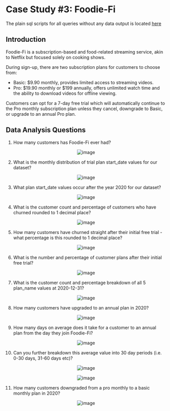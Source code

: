 
#  Case Study #3: Foodie-Fi

The plain sql scripts for all queries without any data output is located [here](https://github.com/GBlanch/SQL-weekly-challenges/blob/main/3.Foodie_fi/foodie_fi_main_script.sql)


## Introduction


Foodie-Fi is a subscription-based and food-related streaming service, akin to Netflix but focused solely on cooking shows. 

During sign-up, there are two subscription plans for customers to choose from:

- Basic: $9.90 monthly, provides limited access to streaming videos.
- Pro: $19.90 monthly or $199 annually, offers unlimited watch time and the ability to download videos for offline viewing.

Customers can opt for a 7-day free trial which will automatically continue to the Pro monthly subscription plan unless they cancel, downgrade to Basic, or upgrade to an annual Pro plan.

## Data Analysis Questions


1.	How many customers has Foodie-Fi ever had?

<p align="center">
  <img src="https://github.com/GBlanch/SQL-weekly-challenges/assets/136500426/77650e9f-567e-454e-b6b4-db1b35c68708" alt="image">
</p>


2.	What is the monthly distribution of trial plan start_date values for our dataset?

<p align="center">
  <img src="https://github.com/GBlanch/SQL-weekly-challenges/assets/136500426/9c78b5dc-17e0-4843-b083-15453dc58da7" alt="image">
</p>




3.	What plan start_date values occur after the year 2020 for our dataset?

<p align="center">
  <img src="https://github.com/GBlanch/SQL-weekly-challenges/assets/136500426/d71a9555-dab8-4a42-8702-85db0600c57e" alt="image">
</p>





4.	What is the customer count and percentage of customers who have churned rounded to 1 decimal place?

<p align="center">
  <img src="https://github.com/GBlanch/SQL-weekly-challenges/assets/136500426/dba014a6-df64-4f20-b92d-913c86f011a2" alt="image">
</p>




5.	How many customers have churned straight after their initial free trial - what percentage is this rounded to 1 decimal place?

<p align="center">
  <img src="https://github.com/GBlanch/SQL-weekly-challenges/assets/136500426/ccae51e4-911e-48ee-b1f2-ed0178effde3" alt="image">
</p>



6.	What is the number and percentage of customer plans after their initial free trial?


<p align="center">
  <img src="https://github.com/GBlanch/SQL-weekly-challenges/assets/136500426/125e2fe4-79b5-4fa4-8160-47c68a84cb6d" alt="image">
</p>



7.	What is the customer count and percentage breakdown of all 5 plan_name values at 2020-12-31?


<p align="center">
  <img src="https://github.com/GBlanch/SQL-weekly-challenges/assets/136500426/8f232330-ec68-4fc0-b6e8-6f4b9aca2623" alt="image">
</p>



8.	How many customers have upgraded to an annual plan in 2020?


<p align="center">
  <img src="https://github.com/GBlanch/SQL-weekly-challenges/assets/136500426/9a19ca8e-8556-42c0-971a-1436627fba21" alt="image">
</p>



9.	How many days on average does it take for a customer to an annual plan from the day they join Foodie-Fi?


<p align="center">
  <img src="https://github.com/GBlanch/SQL-weekly-challenges/assets/136500426/b6ac1d24-d405-47bc-bd05-7c50bac99718" alt="image">
</p>


10.	Can you further breakdown this average value into 30 day periods (i.e. 0-30 days, 31-60 days etc)?


<p align="center">
  <img src="https://github.com/GBlanch/SQL-weekly-challenges/assets/136500426/dc36a5b2-bba8-4972-b68b-354509772282" alt="image">
</p>


<p align="center">
  <img src="https://github.com/GBlanch/SQL-weekly-challenges/assets/136500426/4491a87c-db52-4088-9ad6-64dff84f9d21" alt="image">
</p>


11.	How many customers downgraded from a pro monthly to a basic monthly plan in 2020?


<p align="center">
  <img src="https://github.com/GBlanch/SQL-weekly-challenges/assets/136500426/475680df-90ca-4a6b-bb45-761597869219" alt="image">
</p>




